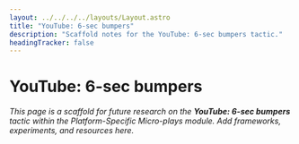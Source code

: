 ```yaml
---
layout: ../../../../layouts/Layout.astro
title: "YouTube: 6-sec bumpers"
description: "Scaffold notes for the YouTube: 6-sec bumpers tactic."
headingTracker: false
---
```

# YouTube: 6-sec bumpers

_This page is a scaffold for future research on the **YouTube: 6-sec bumpers** tactic within the Platform-Specific Micro-plays module. Add frameworks, experiments, and resources here._
